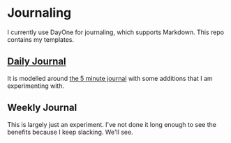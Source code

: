 # Journaling

I currently use DayOne for journaling, which supports Markdown. This repo contains my templates.

## [Daily Journal](https://github.com/mattburman/journaling/blob/master/daily.md)

It is modelled around [the 5 minute journal](https://www.intelligentchange.com/products/the-five-minute-journal) with some additions that I am experimenting with.

## Weekly Journal

This is largely just an experiment. I've not done it long enough to see the benefits because I keep slacking. We'll see.
